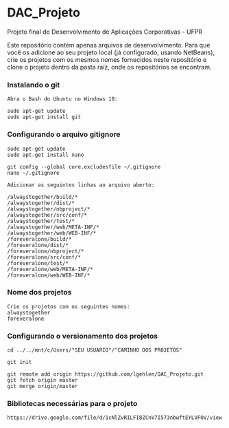 # DAC_Projeto
Projeto final de Desenvolvimento de Aplicações Corporativas - UFPR

Este repositório contém apenas arquivos de desenvolvimento. Para que você os adicione ao seu projeto local (já configurado, usando NetBeans), crie os projetos com os mesmos nomes fornecidos neste repositório e clone o projeto dentro da pasta raíz, onde os repositórios se encontram.

### Instalando o git
```
Abra o Bash do Ubuntu no Windows 10:

sudo apt-get update
sudo apt-get install git
```

### Configurando o arquivo gitignore
```
sudo apt-get update
sudo apt-get install nano

git config --global core.excludesfile ~/.gitignore 
nano ~/.gitignore

Adicionar as seguintes linhas ao arquivo aberto: 

/alwaystogether/build/*
/alwaystogether/dist/*
/alwaystogether/nbproject/*
/alwaystogether/src/conf/*
/alwaystogether/test/*
/alwaystogether/web/META-INF/*
/alwaystogether/web/WEB-INF/*
/foreveralone/build/*
/foreveralone/dist/*
/foreveralone/nbproject/*
/foreveralone/src/conf/*
/foreveralone/test/*
/foreveralone/web/META-INF/*
/foreveralone/web/WEB-INF/*
```

### Nome dos projetos
```
Crie os projetos com os seguintes nomes: 
alwaystogether
foreveralone
```

### Configurando o versionamento dos projetos
```
cd ../../mnt/c/Users/"SEU USUÁRIO"/"CAMINHO DOS PROJETOS"

git init

git remote add origin https://github.com/lgehlen/DAC_Projeto.git
git fetch origin master
git merge origin/master
```

### Bibliotecas necessárias para o projeto
```
https://drive.google.com/file/d/1cNlZvRILFI8ZCnV7I573nbwftEYLVFOV/view
```

